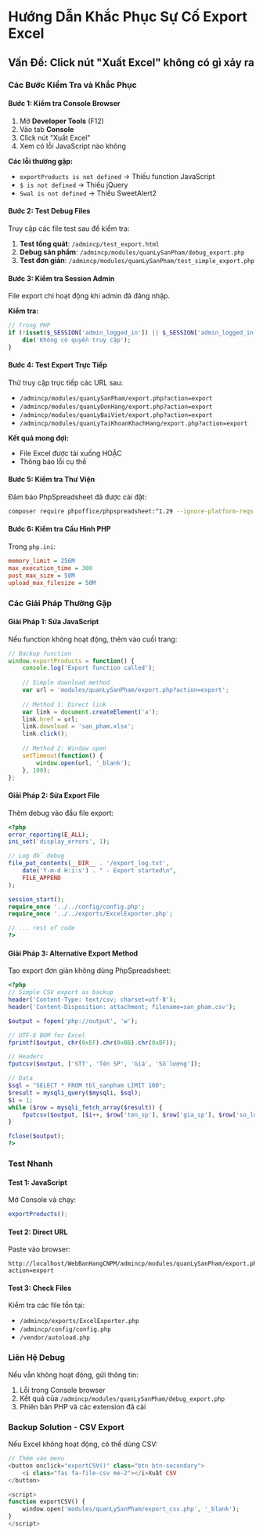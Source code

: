 # Hướng Dẫn Khắc Phục Sự Cố Export Excel

## Vấn Đề: Click nút "Xuất Excel" không có gì xảy ra

### Các Bước Kiểm Tra và Khắc Phục

#### Bước 1: Kiểm tra Console Browser
1. Mở **Developer Tools** (F12)
2. Vào tab **Console**
3. Click nút "Xuất Excel"
4. Xem có lỗi JavaScript nào không

**Các lỗi thường gặp:**
- `exportProducts is not defined` → Thiếu function JavaScript
- `$ is not defined` → Thiếu jQuery
- `Swal is not defined` → Thiếu SweetAlert2

#### Bước 2: Test Debug Files
Truy cập các file test sau để kiểm tra:

1. **Test tổng quát**: `/admincp/test_export.html`
2. **Debug sản phẩm**: `/admincp/modules/quanLySanPham/debug_export.php`
3. **Test đơn giản**: `/admincp/modules/quanLySanPham/test_simple_export.php`

#### Bước 3: Kiểm tra Session Admin
File export chỉ hoạt động khi admin đã đăng nhập.

**Kiểm tra:**
```php
// Trong PHP
if (!isset($_SESSION['admin_logged_in']) || $_SESSION['admin_logged_in'] !== true) {
    die('Không có quyền truy cập');
}
```

#### Bước 4: Test Export Trực Tiếp
Thử truy cập trực tiếp các URL sau:
- `/admincp/modules/quanLySanPham/export.php?action=export`
- `/admincp/modules/quanLyDonHang/export.php?action=export`
- `/admincp/modules/quanLyBaiViet/export.php?action=export`
- `/admincp/modules/quanLyTaiKhoanKhachHang/export.php?action=export`

**Kết quả mong đợi:**
- File Excel được tải xuống HOẶC
- Thông báo lỗi cụ thể

#### Bước 5: Kiểm tra Thư Viện
Đảm bảo PhpSpreadsheet đã được cài đặt:
```bash
composer require phpoffice/phpspreadsheet:^1.29 --ignore-platform-reqs
```

#### Bước 6: Kiểm tra Cấu Hình PHP
Trong `php.ini`:
```ini
memory_limit = 256M
max_execution_time = 300
post_max_size = 50M
upload_max_filesize = 50M
```

### Các Giải Pháp Thường Gặp

#### Giải Pháp 1: Sửa JavaScript
Nếu function không hoạt động, thêm vào cuối trang:

```javascript
// Backup function
window.exportProducts = function() {
    console.log('Export function called');
    
    // Simple download method
    var url = 'modules/quanLySanPham/export.php?action=export';
    
    // Method 1: Direct link
    var link = document.createElement('a');
    link.href = url;
    link.download = 'san_pham.xlsx';
    link.click();
    
    // Method 2: Window open
    setTimeout(function() {
        window.open(url, '_blank');
    }, 100);
};
```

#### Giải Pháp 2: Sửa Export File
Thêm debug vào đầu file export:

```php
<?php
error_reporting(E_ALL);
ini_set('display_errors', 1);

// Log để debug
file_put_contents(__DIR__ . '/export_log.txt', 
    date('Y-m-d H:i:s') . " - Export started\n", 
    FILE_APPEND
);

session_start();
require_once '../../config/config.php';
require_once '../../exports/ExcelExporter.php';

// ... rest of code
?>
```

#### Giải Pháp 3: Alternative Export Method
Tạo export đơn giản không dùng PhpSpreadsheet:

```php
<?php
// Simple CSV export as backup
header('Content-Type: text/csv; charset=utf-8');
header('Content-Disposition: attachment; filename=san_pham.csv');

$output = fopen('php://output', 'w');

// UTF-8 BOM for Excel
fprintf($output, chr(0xEF).chr(0xBB).chr(0xBF));

// Headers
fputcsv($output, ['STT', 'Tên SP', 'Giá', 'Số lượng']);

// Data
$sql = "SELECT * FROM tbl_sanpham LIMIT 100";
$result = mysqli_query($mysqli, $sql);
$i = 1;
while ($row = mysqli_fetch_array($result)) {
    fputcsv($output, [$i++, $row['ten_sp'], $row['gia_sp'], $row['so_luong']]);
}

fclose($output);
?>
```

### Test Nhanh

#### Test 1: JavaScript
Mở Console và chạy:
```javascript
exportProducts();
```

#### Test 2: Direct URL
Paste vào browser:
```
http://localhost/WebBanHangCNPM/admincp/modules/quanLySanPham/export.php?action=export
```

#### Test 3: Check Files
Kiểm tra các file tồn tại:
- `/admincp/exports/ExcelExporter.php`
- `/admincp/config/config.php`
- `/vendor/autoload.php`

### Liên Hệ Debug
Nếu vẫn không hoạt động, gửi thông tin:
1. Lỗi trong Console browser
2. Kết quả của `/admincp/modules/quanLySanPham/debug_export.php`
3. Phiên bản PHP và các extension đã cài

### Backup Solution - CSV Export
Nếu Excel không hoạt động, có thể dùng CSV:

```php
// Thêm vào menu
<button onclick="exportCSV()" class="btn btn-secondary">
    <i class="fas fa-file-csv me-2"></i>Xuất CSV
</button>

<script>
function exportCSV() {
    window.open('modules/quanLySanPham/export_csv.php', '_blank');
}
</script>
```
